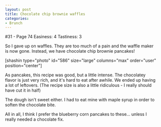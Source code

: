 ```yaml
---
layout: post
title: Chocolate chip brownie waffles
categories:
- Brunch
---
```


#31 - Page 74
Easiness: 4
Tastiness: 3

So I gave up on waffles. They are too much of a pain and the waffle maker is now gone. Instead, we have chocolate chip brownie pancakes!

[shashin type="photo" id="586" size="large" columns="max" order="user" position="center"]

As pancakes, this recipe was good, but a little intense. The chocolatey flavor is just very rich, and it's hard to eat after awhile. We ended up having a lot of leftovers. (The recipe size is also a little ridiculous - I really should have cut it in half)

The dough isn't sweet either. I had to eat mine with maple syrup in order to soften the chocolate bite.

All in all, I think I prefer the blueberry corn pancakes to these... unless I really needed a chocolate fix.
